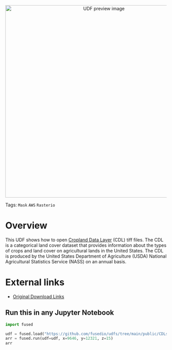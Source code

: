 <!--fused:preview-->
<p align="center"><img src="https://fused-magic.s3.us-west-2.amazonaws.com/thumbnails/udfs-staging/CDLS_Tile_Example.png" width="600" alt="UDF preview image"></p>

<!--fused:tags-->
Tags: `Mask` `AWS` `Rasterio`

<!--fused:readme-->
# Overview

This UDF shows how to open [Cropland Data Layer](https://www.nass.usda.gov/Research_and_Science/Cropland/SARS1a.php) (CDL) tiff files. The CDL is a categorical land cover dataset that provides information about the types of crops and land cover on agricultural lands in the United States. The CDL is produced by the United States Department of Agriculture (USDA) National Agricultural Statistics Service (NASS) on an annual basis.

# External links

- [Original Download Links](https://www.nass.usda.gov/Research_and_Science/Cropland/Release/index.php)

## Run this in any Jupyter Notebook

```python
import fused

udf = fused.load("https://github.com/fusedio/udfs/tree/main/public/CDLs_Tile_Example")
arr = fused.run(udf=udf, x=9646, y=12321, z=15)
arr
```
